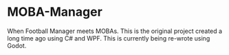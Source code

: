 MOBA-Manager
============
When Football Manager meets MOBAs. This is the original project created a long time ago using C# and WPF. This is currently being re-wrote using Godot.
